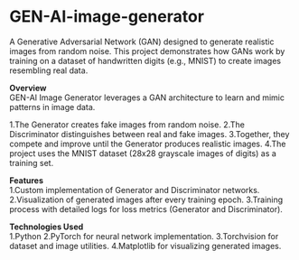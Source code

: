 # GEN-AI-image-generator

A Generative Adversarial Network (GAN) designed to generate realistic images from random noise. This project demonstrates how GANs work by training on a dataset of handwritten digits (e.g., MNIST) to create images resembling real data.

**Overview** <br>
GEN-AI Image Generator leverages a GAN architecture to learn and mimic patterns in image data.<br>

1.The Generator creates fake images from random noise.
2.The Discriminator distinguishes between real and fake images.
3.Together, they compete and improve until the Generator produces realistic images.
4.The project uses the MNIST dataset (28x28 grayscale images of digits) as a training set.

**Features** <br>
1.Custom implementation of Generator and Discriminator networks.
2.Visualization of generated images after every training epoch.
3.Training process with detailed logs for loss metrics (Generator and Discriminator).<br>

**Technologies Used** <br>
1.Python
2.PyTorch for neural network implementation.
3.Torchvision for dataset and image utilities.
4.Matplotlib for visualizing generated images.

